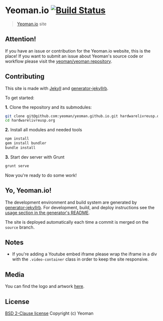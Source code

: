 # Yeoman.io [![Build Status](https://travis-ci.org/yeoman/yeoman.github.io.svg?branch=source)](https://travis-ci.org/yeoman/yeoman.github.io)

> [Yeoman.io](http://hardwarelivreusp.org) site


## Attention!

If you have an issue or contribution for the Yeoman.io website, this is the place! If you want to submit an issue about Yeoman's source code or workflow please visit the [yeoman/yeoman repository](https://github.com/yeoman/yeoman).


## Contributing

This site is made with [Jekyll](https://github.com/mojombo/jekyll/) and [generator-jekyllrb](https://github.com/robwierzbowski/generator-jekyllrb).

To get started:

**1\.** Clone the repository and its submodules:

```bash
git clone git@github.com:yeoman/yeoman.github.io.git hardwarelivreusp.org
cd hardwarelivreusp.org
```

**2\.** Install all modules and needed tools

```bash
npm install
gem install bundler
bundle install
```
**3\.** Start dev server with Grunt

```bash
grunt serve
```

Now you're ready to do some work!


## Yo, Yeoman.io!

The development environment and build system are generated by [generator-jekyllrb](https://github.com/robwierzbowski/generator-jekyllrb). For development, build, and deploy instructions see the [usage section in the generator's README](https://github.com/robwierzbowski/generator-jekyllrb/blob/a6b7f84df446378195b9b638509c5d7890fa130d/README.md#grunt-workflow).

The site is deployed automatically each time a commit is merged on the `source` branch.


## Notes

- If you're adding a Youtube embed iframe please wrap the iframe in a div with the `.video-container` class in order to keep the site responsive.


## Media

You can find the logo and artwork [here](https://github.com/yeoman/media).


## License

[BSD 2-Clause license](http://opensource.org/licenses/bsd-license.php)
Copyright (c) Yeoman

